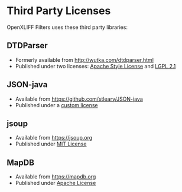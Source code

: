 # Third Party Licenses

OpenXLIFF Filters uses these third party libraries:

## DTDParser
- Formerly available from http://wutka.com/dtdparser.html 
- Published under two licenses: [Apache Style License](https://raw.githubusercontent.com/rmraya/OpenXLIFF/master/licenses/dtd/ASL_LICENSE) and [LGPL 2.1](https://raw.githubusercontent.com/rmraya/OpenXLIFF/master/licenses/dtd/LICENSE)

## JSON-java
- Available from  https://github.com/stleary/JSON-java
- Published under a [custom license](https://raw.githubusercontent.com/stleary/JSON-java/master/LICENSE)

## jsoup
- Available from https://jsoup.org
- Published under [MIT License](https://raw.githubusercontent.com/rmraya/OpenXLIFF/master/licenses/jsoup/LICENSE)

## MapDB
- Available from https://mapdb.org
- Published under [Apache License](https://raw.githubusercontent.com/rmraya/OpenXLIFF/master/licenses/mapdb/LICENSE)